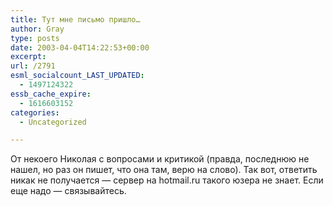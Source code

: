 ```yaml
---
title: Тут мне письмо пришло…
author: Gray
type: posts
date: 2003-04-04T14:22:53+00:00
excerpt:
url: /2791
esml_socialcount_LAST_UPDATED:
  - 1497124322
essb_cache_expire:
  - 1616603152
categories:
  - Uncategorized

---
```








От некоего Николая с вопросами и критикой (правда, последнюю не нашел, но раз он пишет, что она там, верю на слово). Так вот, ответить никак не получается &#8212; сервер на hotmail.ru такого юзера не знает. Если еще надо &#8212; связывайтесь.